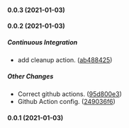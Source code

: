 #### 0.0.3 (2021-01-03)

#### 0.0.2 (2021-01-03)

##### Continuous Integration

*  add cleanup action. ([ab488425](https://github.com/dianlight/PCBMF/commit/ab4884258e7175bf6bd5a437fd78808a17502bd0))

##### Other Changes

*  Correct github actions. ([95d800e3](https://github.com/dianlight/PCBMF/commit/95d800e3f90d0c69beb7b122633e210a68513818))
*  Github Action config. ([249036f6](https://github.com/dianlight/PCBMF/commit/249036f669b106d492096750386980845ca1ffc6))

#### 0.0.1 (2021-01-03)





